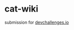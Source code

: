 # cat-wiki

submission for [devchallenges.io](https://devchallenges.io/challenges/f4NJ53rcfgrP6sBMD2jt)
